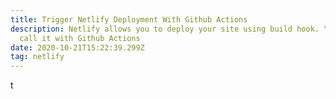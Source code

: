 ```yaml
---
title: Trigger Netlify Deployment With Github Actions
description: Netlify allows you to deploy your site using build hook. You can
  call it with Github Actions
date: 2020-10-21T15:22:39.299Z
tag: netlify
---
```

t